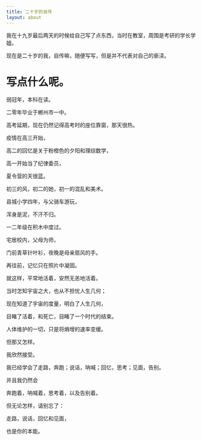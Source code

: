 ```yaml
---
title: 二十岁的自传
layout: about
---
```


我在十九岁最后两天的时候给自己写了点东西，当时在教室，周围是考研的学长学姐。

现在是二十岁的我，自传嘛，随便写写，但是并不代表对自己的亵渎。

# 写点什么呢。

弱冠年，本科在读。

二零年毕业于郴州市一中。

高考延期，现在仍然记得高考时的座位靠窗，那天很热。

疫情在高三开始，

高二的回忆是关于粉橙色的夕阳和理综数学，

高一开始当了纪律委员，

夏令营的天很蓝。

初三的风，初二的她，初一的混乱和美术。

县城小学四年，与父骑车游玩，

浑身是泥，不汗不归。

一二年级在积木中度过。

宅居校内，父母为师，

门前青草针叶衫，夜晚是母亲扇风的手。

再往前，记忆只在照片中凝固。

就这样，平常地活着，安然无恙地活着。

当时怎知宇宙之大，也从不担忧人生几何；

现在知道了宇宙的度量，明白了人生几何，

目睹了活着，和死亡，目睹了一个时代的结束。

人体维护的一切，只是将熵增的速率变缓。

但那又怎样。

我欣然接受。

我已经学会了走路，奔跑；说话，呐喊；回忆，思考；见面，告别。

并且我仍然会

奔跑着，呐喊着，思考着，以及告别着。

但无论怎样，请别忘了：

走路，说话，回忆和见面，

也是你的本能。
